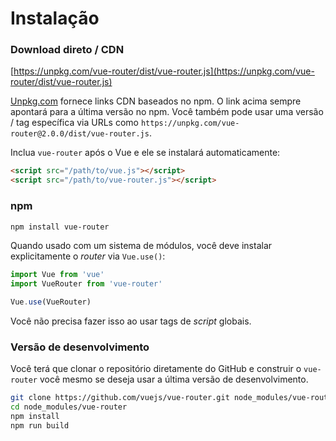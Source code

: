 # Instalação

### Download direto / CDN

[https://unpkg.com/vue-router/dist/vue-router.js](https://unpkg.com/vue-router/dist/vue-router.js)

<!--email_off-->
[Unpkg.com](https://unpkg.com) fornece links CDN baseados no npm. O link acima sempre apontará para a última versão no npm. Você também pode usar uma versão / tag específica via URLs como `https://unpkg.com/vue-router@2.0.0/dist/vue-router.js`.
<!--/email_off-->

Inclua `vue-router` após o Vue e ele se instalará automaticamente:

``` html
<script src="/path/to/vue.js"></script>
<script src="/path/to/vue-router.js"></script>
```

### npm

``` bash
npm install vue-router
```

Quando usado com um sistema de módulos, você deve instalar explicitamente o _router_ via `Vue.use()`:

``` js
import Vue from 'vue'
import VueRouter from 'vue-router'

Vue.use(VueRouter)
```

Você não precisa fazer isso ao usar tags de _script_ globais.

### Versão de desenvolvimento

Você terá que clonar o repositório diretamente do GitHub e construir o `vue-router` você mesmo se deseja usar a última versão de desenvolvimento.

``` bash
git clone https://github.com/vuejs/vue-router.git node_modules/vue-router
cd node_modules/vue-router
npm install
npm run build
```

